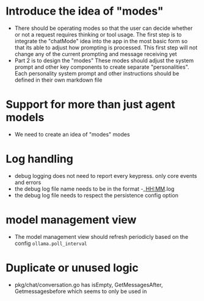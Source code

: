 # Introduce the idea of "modes"
- There should be operating modes so that the user can decide whether or not a request requires thinking or tool usage. The first step is to integrate the "chatMode" idea into the app in the most basic form so that its able to adjust how prompting is processed. This first step will not change any of the current prompting and message receiving yet
- Part 2 is to design the "modes" These modes should adjust the system prompt and other key components to create separate "personalities". Each personality system prompt and other instructions should be defined in their own markdown file
# Support for more than just agent models
- We need to create an idea of "modes" modes 

# Log handling
- debug logging does not need to report every keypress. only core events and errors
- the debug log file name needs to be in the format <NAME>-<YYYYMMDD>_<HH:MM>.log
- the debug log file needs to respect the persistence config option

# model management view
- The model management view should refresh periodicly based on the config `ollama.poll_interval`

# Duplicate or unused logic
- pkg/chat/conversation.go has isEmpty, GetMessagesAfter, Getmessagesbefore which seems to only be used in
